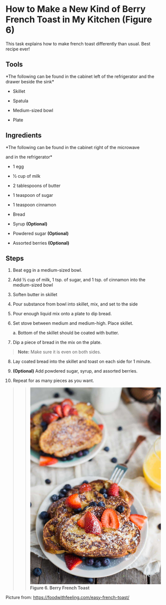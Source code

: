 # How to Make a New Kind of Berry French Toast in My Kitchen **(Figure 6)**

This task explains how to make french toast differently than usual. Best
recipe ever!

## Tools

\*The following can be found in the cabinet left of the refrigerator and
the drawer beside the sink\*

-   Skillet

-   Spatula

-   Medium-sized bowl

-   Plate

## Ingredients 

\*The following can be found in the cabinet right of the microwave

and in the refrigerator\*

-   1 egg

-   ½ cup of milk

-   2 tablespoons of butter

-   1 teaspoon of sugar

-   1 teaspoon cinnamon

-   Bread

-   Syrup **(Optional)**

-   Powdered sugar **(Optional)**

-   Assorted berries **(Optional)**

## Steps 

1.  Beat egg in a medium-sized bowl.

2.  Add ½ cup of milk, 1 tsp. of sugar, and 1 tsp. of cinnamon into the
    medium-sized bowl

3.  Soften butter in skillet

4.  Pour substance from bowl into skillet, mix, and set to the side

5. Pour enough liquid mix onto a plate to
    dip bread.

6.  Set stove between medium and medium-high. Place skillet.

    a.  Bottom of the skillet should be coated with butter.

7.  Dip a piece of bread in the mix on the plate.

> **Note:** Make sure it is even on both sides.

8.  Lay coated bread into the skillet and toast on each side for 1
    minute.

9.  **(Optional)** Add powdered sugar, syrup, and assorted berries.

10. Repeat for as many pieces as you want.

>>![](images/media/image6.jpeg)
**Figure 6. Berry French Toast**

Picture from: <https://foodwithfeeling.com/easy-french-toast/>
